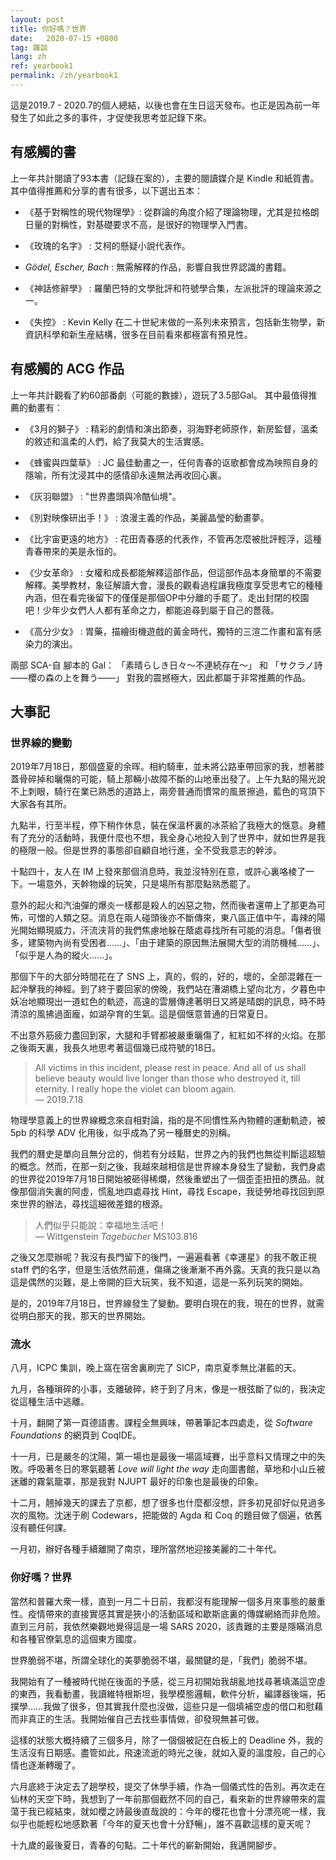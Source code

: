 ```yaml
---
layout: post
title: 你好嗎？世界
date:   2020-07-15 +0800
tag: 雜談
lang: zh
ref: yearbook1
permalink: /zh/yearbook1
---
```


這是2019.7 - 2020.7的個人總結，以後也會在生日這天發布。也正是因為前一年發生了如此之多的事件，才促使我思考並記錄下來。

## 有感觸的書

上一年共計閱讀了93本書（記錄在案的），主要的閱讀媒介是 Kindle 和紙質書。
其中值得推薦和分享的書有很多，以下選出五本：

* 《基于對稱性的現代物理學》: 從群論的角度介紹了理論物理，尤其是拉格朗日量的對稱性，對基礎要求不高，是很好的物理學入門書。

* 《玫瑰的名字》 : 艾柯的懸疑小說代表作。

* *Gödel, Escher, Bach* : 無需解釋的作品，影響自我世界認識的書籍。

* 《神話修辭學》 : 羅蘭巴特的文學批評和符號學合集，左派批評的理論來源之一。

* 《失控》 : Kevin Kelly 在二十世紀末做的一系列未來預言，包括新生物學，新資訊科學和新生産結構，很多在目前看來都極富有預見性。

## 有感觸的 ACG 作品

上一年共計觀看了約60部番劇（可能的數據），遊玩了3.5部Gal。
其中最值得推薦的動畫有：

* 《3月的獅子》 : 精彩的劇情和演出節奏，羽海野老師原作，新房監督，溫柔的敘述和溫柔的人們，給了我莫大的生活實感。

* 《蜂蜜與四葉草》 : JC 最佳動畫之一，任何青春的讴歌都會成為映照自身的隱喻，所有沈浸其中的感情卻永遠無法再收回心裏。

* 《灰羽聯盟》 : "世界盡頭與冷酷仙境"。

* 《別對映像研出手！》 : 浪漫主義的作品，美麗晶瑩的動畫夢。

* 《比宇宙更遠的地方》 : 花田青春感的代表作，不管再怎麼被批評輕浮，這種青春帶來的美是永恒的。

* 《少女革命》 : 女權和成長都能解釋這部作品，但這部作品本身簡單的不需要解釋。美學教材，象征解讀大會，漫長的觀看過程讓我極度享受思考它的種種內涵，但在看完後留下的僅僅是那個OP中分離的手罷了。走出封閉的校園吧！少年少女們人人都有革命之力，都能追尋到屬于自己的薔薇。

* 《高分少女》 : 胃藥，描繪街機遊戲的黃金時代，獨特的三渲二作畫和富有感染力的演出。

兩部 SCA-自 腳本的 Gal： 「素晴らしき日々～不連続存在～」 和 「サクラノ詩 ——櫻の森の上を舞う——」 對我的震撼極大，因此都屬于非常推薦的作品。

## 大事記

### 世界線的變動

2019年7月18日，那個盛夏的余晖。相約騎車，並未將公路車帶回家的我，想著膝蓋骨碎掉和曬傷的可能，騎上那輛小故障不斷的山地車出發了。上午九點的陽光說不上刺眼，騎行在業已熟悉的道路上，兩旁普通而慣常的風景擦過，藍色的穹頂下大家各有其所。

九點半，行至半程，停下稍作休息，裝在保溫杯裏的冰茶給了我極大的惬意。身體有了充分的活動時，我便什麼也不想，我全身心地投入到了世界中，就如世界是我的極限一般。但是世界的事態卻自顧自地行進，全不受我意志的幹涉。

十點四十，友人在 IM 上發來那個消息時，我並沒特別在意，或許心裏咯棱了一下。一場意外，天幹物燥的玩笑，只是場所有那麼點熟悉罷了。

意外的起火和汽油彈的爆炎一樣都是殺人的凶惡之物，然而後者還帶上了那更為可怖，可憎的人類之惡。消息在兩人碰頭後亦不斷傳來，東八區正值中午，毒辣的陽光開始顯現威力，汗流浃背的我們焦慮地躲在蔭處尋找所有可能的消息。「傷者很多，建築物內尚有受困者......」、「由于建築的原因無法展開大型的消防機械......」、「似乎是人為的縱火......」。

那個下午的大部分時間花在了 SNS 上，真的，假的，好的，壞的，全部混雜在一起沖擊我的神經。到了終于要回家的傍晚，我們站在漕湖橋上望向北方，夕暮色中妖冶地顯現出一道虹色的軌迹，高遠的雲層傳達著明日又將是晴朗的訊息，時不時清涼的風拂過面龐，如湖孕育的生氣。這是個惬意普通的日常夏日。

不出意外筋疲力盡回到家，大腿和手臂都被嚴重曬傷了，紅紅如不祥的火焰。在那之後兩天裏，我長久地思考著這個幾已成符號的18日。

> All victims in this incident, please rest in peace. And all of us shall believe beauty would live longer than those who destroyed it, till eternity. I really hope the violet can bloom again.<br>— 2019.7.18

物理學意義上的世界線概念來自相對論，指的是不同慣性系內物體的運動軌迹，被 5pb 的科學 ADV 化用後，似乎成為了另一種曆史的別稱。

我們的曆史是單向且無分岔的，倘若有分歧點，世界之內的我們也無從判斷這超驗的概念。然而，在那一刻之後，我越來越相信是世界線本身發生了變動，我們身處的世界從2019年7月18日開始被砸得稀爛，然後重塑出了一個歪歪扭扭的赝品。就像那個消失裏的阿虛，慌亂地四處尋找 Hint，尋找 Escape，我徒勞地尋找回到原來世界的辦法，尋找這細微差錯的根源。

> 人們似乎只能說：幸福地生活吧！<br>— Wittgenstein *Tagebücher* MS103.816

之後又怎麼辦呢？我沒有長門留下的後門，一遍遍看著《幸運星》的我不敢正視 staff 們的名字，但是生活依然前進，傷痛之後漸漸不再外露。天真的我只是以為這是偶然的災難，是上帝開的巨大玩笑，我不知道，這是一系列玩笑的開始。

是的，2019年7月18日，世界線發生了變動。要明白現在的我，現在的世界，就需從明白那天的我，那天的世界開始。

### 流水

八月，ICPC 集訓，晚上窩在宿舍裏刷完了 SICP，南京夏季無比湛藍的天。

九月，各種瑣碎的小事，支離破碎，終于到了月末，像是一根弦斷了似的，我決定從這種生活中逃離。

十月，翻開了第一頁德語書。課程全無興味，帶著筆記本四處走，從 *Software Foundations* 的網頁到 CoqIDE。

十一月，已是嚴冬的沈陽，第一場也是最後一場區域賽，出乎意料又情理之中的失敗。呼吸著冬日的寒氣聽著 *Love will light the way* 走向圖書館，草地和小山丘被迷離的霧氣籠罩，那是我對 NJUPT 最好的印象也是最後的印象。

十二月，翹掉幾天的課去了京都，想了很多也什麼都沒想，許多初見卻好似見過多次的風物。沈迷于刷 Codewars，把能做的 Agda 和 Coq 的題目做了個遍，依舊沒有聽任何課。

一月初，辦好各種手續離開了南京，理所當然地迎接美麗的二十年代。

### 你好嗎？世界

當然和普羅大衆一樣，直到一月二十日前，我都沒有能理解一個多月來事態的嚴重性。疫情帶來的直接實感其實是狹小的活動區域和歇斯底裏的傳媒網絡而非危險。直到三月前，我依然樂觀地覺得這是一場 SARS 2020，該責難的主要是隱瞞消息和各種官僚氣息的這個東方國度。

世界脆弱不堪，所謂全球化的美夢脆弱不堪，最關鍵的是，「我們」脆弱不堪。

我開始有了一種被時代抛在後面的予感，從三月初開始我胡亂地找尋著填滿這空虛的東西，我看動畫，我讀維特根斯坦，我學模態邏輯，軟件分析，編譯器後端，拓撲學......我做了很多，但其實我什麼也沒做，這些只是一個填補空虛的借口和慰藉而非真正的生活。我開始催自己去找些事情做，卻發現無甚可做。

這樣的狀態大概持續了三個多月，除了一個個被記在白板上的 Deadline 外，我的生活沒有日期感。盡管如此，飛速流逝的時光之後，就如入夏的溫度般，自己的心情也逐漸轉暖了。

六月底終于決定去了趟學校，提交了休學手續，作為一個儀式性的告別。再次走在仙林的天空下時，我想到了一年前那個截然不同的自己，看來新的世界線帶來的震蕩于我已經結束，就如櫻之詩最後直哉說的：今年的櫻花也會十分漂亮呢一樣，我似乎也能輕松地感歎著「今年的夏天也會十分舒暢」，誰不喜歡這樣的夏天呢？

十九歲的最後夏日，青春的句點。二十年代的嶄新開始，我邁開腳步。
